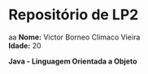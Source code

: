 Repositório de LP2 
===================
aa
**Nome:** Victor Borneo Climaco Vieira  
**Idade:** 20  

__Java - Linguagem Orientada a Objeto__
